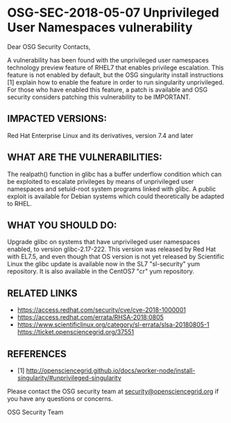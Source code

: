 # OSG-SEC-2018-05-07 Unprivileged User Namespaces vulnerability

Dear OSG Security Contacts,

A vulnerability has been found with the unprivileged user namespaces technology preview feature of RHEL7 that enables privilege escalation. This feature is not enabled by default, but the OSG singularity install instructions [1] explain how to enable the feature in order to run singularity unprivileged.  For those who have enabled this feature, a patch is available and OSG security considers patching this vulnerability to be IMPORTANT.

## IMPACTED VERSIONS:
Red Hat Enterprise Linux and its derivatives, version 7.4 and later

## WHAT ARE THE VULNERABILITIES:
The realpath() function in glibc has a buffer underflow condition which can be exploited to escalate privileges by means of unprivileged user namespaces and setuid-root system programs linked with glibc.  A public exploit is available for Debian systems which could theoretically be adapted to RHEL.

## WHAT YOU SHOULD DO:
Upgrade glibc on systems that have unprivileged user namespaces enabled, to version glibc-2.17-222.  This version was released by Red Hat with EL7.5, and even though that OS version is not yet released by Scientific Linux the glibc update is available now in the SL7 "sl-security" yum repository.  It is also available in the CentOS7 "cr" yum repository.

## RELATED LINKS
- https://access.redhat.com/security/cve/cve-2018-1000001
- https://access.redhat.com/errata/RHSA-2018:0805
- https://www.scientificlinux.org/category/sl-errata/slsa-20180805-1
https://ticket.opensciencegrid.org/37551

## REFERENCES
- [1] http://opensciencegrid.github.io/docs/worker-node/install-singularity/#unprivileged-singularity

Please contact the OSG security team at security@opensciencegrid.org if you have any questions or concerns.

OSG Security Team
